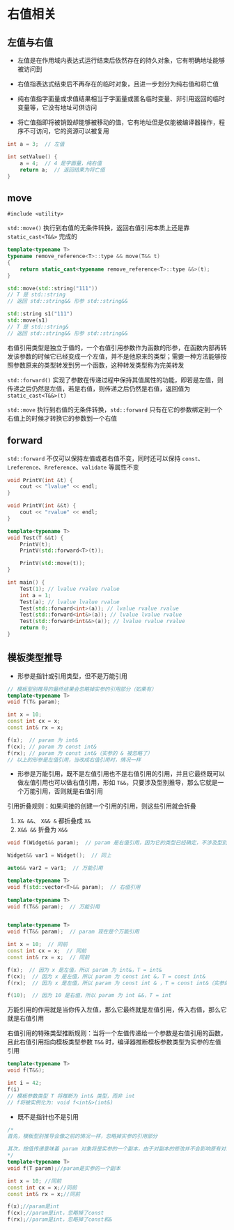 # 右值相关

## 左值与右值

- 左值是在作用域内表达式运行结束后依然存在的持久对象，它有明确地址能够被访问到

- 右值指表达式结束后不再存在的临时对象，且进一步划分为纯右值和将亡值

- 纯右值指字面量或求值结果相当于字面量或匿名临时变量、非引用返回的临时变量等，它没有地址可供访问

- 将亡值指即将被销毁却能够被移动的值，它有地址但是仅能被编译器操作，程序不可访问，它的资源可以被复用

```cpp
int a = 3;  // 左值

int setValue() {
    a = 4;  // 4 是字面量，纯右值
    return a;  // 返回结果为将亡值
}
```

## move

`#include <utility>`

`std::move()` 执行到右值的无条件转换，返回右值引用本质上还是靠 `static_cast<T&&>` 完成的

```cpp
template<typename T>
typename remove_reference<T>::type && move(T&& t)
{
    return static_cast<typename remove_reference<T>::type &&>(t);
}

std::move(std::string("111"))
// T 是 std::string
// 返回 std::string&& 形参 std::string&&

std::string s1("111")
std::move(s1)
// T 是 std::string&
// 返回 std::string&& 形参 std::string&&
```

 右值引用类型是独立于值的，一个右值引用参数作为函数的形参，在函数内部再转发该参数的时候它已经变成一个左值，并不是他原来的类型；需要一种方法能够按照参数原来的类型转发到另一个函数，这种转发类型称为完美转发

`std::forward()` 实现了参数在传递过程中保持其值属性的功能，即若是左值，则传递之后仍然是左值，若是右值，则传递之后仍然是右值，返回值为 `static_cast<T&&>(t)`

`std::move` 执行到右值的无条件转换，`std::forward` 只有在它的参数绑定到一个右值上的时候才转换它的参数到一个右值

## forward

`std::forward` 不仅可以保持左值或者右值不变，同时还可以保持 `const`、`Lreference`、`Rreference`、`validate` 等属性不变

```cpp
void PrintV(int &t) {
    cout << "lvalue" << endl;
}

void PrintV(int &&t) {
    cout << "rvalue" << endl;
}

template<typename T>
void Test(T &&t) {
    PrintV(t);
    PrintV(std::forward<T>(t));

    PrintV(std::move(t));
}

int main() {
    Test(1); // lvalue rvalue rvalue
    int a = 1;
    Test(a); // lvalue lvalue rvalue
    Test(std::forward<int>(a)); // lvalue rvalue rvalue
    Test(std::forward<int&>(a)); // lvalue lvalue rvalue
    Test(std::forward<int&&>(a)); // lvalue rvalue rvalue
    return 0;
}
```

## 模板类型推导

- 形参是指针或引用类型，但不是万能引用

```cpp
// 模板型别推导的最终结果会忽略掉实参的引用部分（如果有）
template<typename T>
void f(T& param);

int x = 10;
const int cx = x;
const int& rx = x;

f(x);  // param 为 int&
f(cx); // param 为 const int&
f(rx); // param 为 const int&（实参的 & 被忽略了）
// 以上的形参是左值引用，当改成右值引用时，情况一样
```
- 形参是万能引用，既不是左值引用也不是右值引用的引用，并且它最终既可以做左值引用也可以做右值引用，形如 `T&&`，只要涉及型别推导，那么它就是一个万能引用，否则就是右值引用

引用折叠规则：如果间接的创建一个引用的引用，则这些引用就会折叠

1. `X& &&`、 `X&& &` 都折叠成 `X&`
2. `X&& &&` 折叠为 `X&&`

```cpp
void f(Widget&& param);  // param 是右值引用，因为它的类型已经确定，不涉及型别推导

Widget&& var1 = Widget();  // 同上

auto&& var2 = var1;  // 万能引用

template<typename T>
void f(std::vector<T>&& param);  // 右值引用
    
template<typename T>
void f(T&& param);  // 万能引用


template<typename T>
void f(T&& param);  // param 现在是个万能引用

int x = 10;  // 同前
const int cx = x;  // 同前
const int& rx = x;  // 同前

f(x);  // 因为 x 是左值，所以 param 为 int&，T = int&
f(cx);  // 因为 x 是左值，所以 param 为 const int &，T = const int&
f(rx);  // 因为 x 是左值，所以 param 为 const int & ，T = const int&（实参的&被忽略了）

f(10);  // 因为 10 是右值，所以 param 为 int &&，T = int
```

万能引用的作用就是当你传入左值，那么它最终就是左值引用，传入右值，那么它就是右值引用

右值引用的特殊类型推断规则：当将一个左值传递给一个参数是右值引用的函数，且此右值引用指向模板类型参数 `T&&` 时，编译器推断模板参数类型为实参的左值引用

```cpp
template<typename T> 
void f(T&&);

int i = 42;
f(i)
// 模板参数类型 T 将推断为 int& 类型，而非 int
// f将被实例化为: void f<int&>(int&)
```

- 既不是指针也不是引用

```cpp
/*
首先，模板型别推导会像之前的情况一样，忽略掉实参的引用部分

其次，按值传递意味着 param 对象将是实参的一个副本，由于对副本的修改并不会影响原有对象，所以如果原有对象（实参）具有 const、valatile 的修饰，也会一并忽略掉
*/
template<typename T>
void f(T param);//param是实参的一个副本

int x = 10; //同前
const int cx = x;//同前
const int& rx = x;//同前

f(x);//param是int
f(cx);//param是int，忽略掉了const
f(rx);//param是int，忽略掉了const和&
```